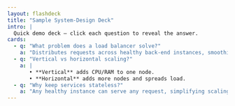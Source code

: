 ```yaml
---
layout: flashdeck
title: "Sample System-Design Deck"
intro: |
  Quick demo deck — click each question to reveal the answer.
cards:
  - q: "What problem does a load balancer solve?"
    a: "Distributes requests across healthy back-end instances, smoothing spikes and hiding failures."
  - q: "Vertical vs horizontal scaling?"
    a: |
       • **Vertical** adds CPU/RAM to one node.  
       • **Horizontal** adds more nodes and spreads load.
  - q: "Why keep services stateless?"
    a: "Any healthy instance can serve any request, simplifying scaling and fail-over."
---
```


